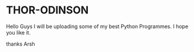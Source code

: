 # THOR-ODINSON

Hello Guys I will be uploading some of my best Python Programmes.
I hope you like it.

thanks Arsh
